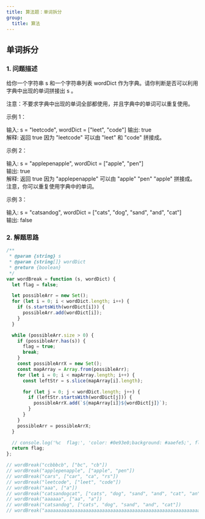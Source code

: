 ```yaml
---
title: 算法题：单词拆分
group:
  title: 算法
---
```


## 单词拆分

### 1. 问题描述

给你一个字符串 s 和一个字符串列表 wordDict 作为字典。请你判断是否可以利用字典中出现的单词拼接出 s 。

注意：不要求字典中出现的单词全部都使用，并且字典中的单词可以重复使用。

示例 1：

输入: s = "leetcode", wordDict = ["leet", "code"] 输出: true  
解释: 返回 true 因为 "leetcode" 可以由 "leet" 和 "code" 拼接成。

示例 2：

输入: s = "applepenapple", wordDict = ["apple", "pen"]  
输出: true  
解释: 返回 true 因为 "applepenapple" 可以由 "apple" "pen" "apple" 拼接成。    
注意，你可以重复使用字典中的单词。

示例 3：

输入: s = "catsandog", wordDict = ["cats", "dog", "sand", "and", "cat"]  
输出: false

### 2. 解题思路

```js
/**
 * @param {string} s
 * @param {string[]} wordDict
 * @return {boolean}
 */
var wordBreak = function (s, wordDict) {
  let flag = false;

  let possibleArr = new Set();
  for (let i = 0; i < wordDict.length; i++) {
    if (s.startsWith(wordDict[i])) {
      possibleArr.add(wordDict[i]);
    }
  }

  while (possibleArr.size > 0) {
    if (possibleArr.has(s)) {
      flag = true;
      break;
    }
    const possibleArrX = new Set();
    const mapArray = Array.from(possibleArr);
    for (let i = 0; i < mapArray.length; i++) {
      const leftStr = s.slice(mapArray[i].length);

      for (let j = 0; j < wordDict.length; j++) {
        if (leftStr.startsWith(wordDict[j])) {
          possibleArrX.add(`${mapArray[i]}${wordDict[j]}`);
        }
      }
    }
    possibleArr = possibleArrX;
  }

  // console.log('%c  flag:', 'color: #0e93e0;background: #aaefe5;', flag);
  return flag;
};

// wordBreak("ccbbbcb", ["bc", "cb"])
// wordBreak("applepenapple", ["apple", "pen"])
// wordBreak("cars", ["car", "ca", "rs"])
// wordBreak("leetcode", ["leet", "code"])
// wordBreak("aaa", ["a"])
// wordBreak("catsandogcat", ["cats", "dog", "sand", "and", "cat", "an"])
// wordBreak("aaaaaa", ["aa", "a"])
// wordBreak("catsandog", ["cats", "dog", "sand", "and", "cat"])
// wordBreak("aaaaaaaaaaaaaaaaaaaaaaaaaaaaaaaaaaaaaaaaaaaaaaaaaaaaaaaaaaaaaaaaaaaaaaaaaaaaaaaaaaaaaaaaaaaaaaaaaaaaaaaaaaaaaaaaaaaaaaaaaaaaaaaaaaaaaaaaaaaaaaaaaaaaaa", ["a", "aa", "aaa", "aaaa", "aaaaa", "aaaaaa", "aaaaaaa", "aaaaaaaa", "aaaaaaaaa", "aaaaaaaaaa"])
```
